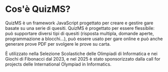 # Cos'è QuizMS?

QuizMS è un framework JavaScript progettato per creare e gestire gare basate su una serie di quesiti. QuizMS è progettato per essere flessibile: può supportare diversi tipi di quesiti (risposta multipla, domande aperte, programmazione a blocchi...), può essere usato per gare online e può anche generare prove PDF per svolgere le prove su carta.

È utilizzato nella Selezione Scolastiche delle Olimpiadi di Informatica e nei Giochi di Fibonacci dal 2023,
e nel 2025 è stato sponsorizzato dalla call for projects delle International Olympiad in Informatics.
